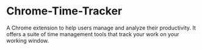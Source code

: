 # Chrome-Time-Tracker
A Chrome extension to help users manage and analyze their productivity. It offers a suite of time management tools that track your work on your working window.
